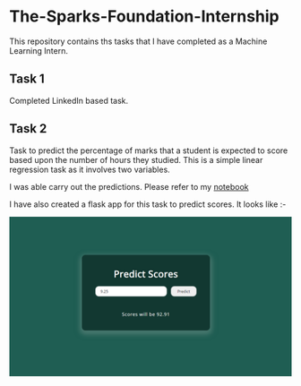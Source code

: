 # The-Sparks-Foundation-Internship

This repository contains ths tasks that I have completed as a Machine Learning Intern.

## Task 1

Completed LinkedIn based task.

## Task 2

Task to predict the percentage of marks that a student is expected to score based upon the number of hours they studied. This is a simple linear regression task as it involves two variables.

I was able carry out the predictions. Please refer to my [notebook](https://colab.research.google.com/drive/1bxPcBr0Cng01rRP6R0GXP5OQOIEh91R7#scrollTo=TBr9xEByPgUf)

I have also created a flask app for this task to predict scores. It looks like :-

![Demo](https://github.com/gauravsekhri/The-Sparks-Foundation-Internship/blob/master/Flask%20App%20Demo.png)

